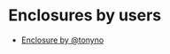# Enclosures by users

- [Enclosure by @tonyno](https://github.com/srg74/WLED-ESP32-pico/blob/main/Resources/3D_prints/pico_d4_enclosure_parts.stl)
